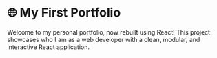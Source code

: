 # 🌐 My First Portfolio

Welcome to my personal portfolio, now rebuilt using React!
This project showcases who I am as a web developer with a clean, modular, and interactive React application.
